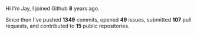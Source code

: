 Hi I'm Jay, I joined Github **8** years ago.

Since then I've pushed **1349** commits, opened **49** issues, submitted **107** pull requests, and contributed to **15** public repositories.
